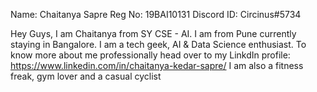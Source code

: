 Name: Chaitanya Sapre
Reg No: 19BAI10131
Discord ID: Circinus#5734


Hey Guys, I am Chaitanya from SY CSE - AI. I am from Pune currently staying in Bangalore. I am a tech geek, AI & Data Science enthusiast. To know more about me professionally head over to my LinkdIn profile: https://www.linkedin.com/in/chaitanya-kedar-sapre/
I am also a fitness freak, gym lover and a casual cyclist
